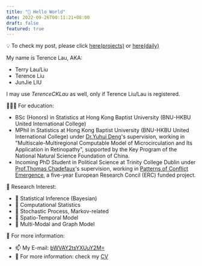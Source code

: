```yaml
---
title: "👋 Hello World"
date: 2022-09-26T00:11:21+08:00
draft: false
featured: true
---
```


💡 To check my post, please click [here(projects)](/projects) or [here(daily)](/post)


<!--more-->

My name is Terence Lau, AKA:

- Terry Lau/Liu
- Terence Liu
- JunJie LIU

I may use *TerenceCKLau* as well, only if Terence Liu/Lau is registered.

👨🏿‍🏫 For education:
* BSc (Honors) in Statistics at Hong Kong Baptist University (BNU-HKBU United International College) 
* MPhil in Statistics at Hong Kong Baptist University (BNU-HKBU United International College) under [Dr.Yuhui Deng](https://staff.uic.edu.cn/ivandeng/en)'s supervision, working in "Multiscale-Multiregional Computable Model of Microcirculation and Its Application in Retinopathy", supported by the Key Program of the National Natural Science Foundation of China.
* Incoming PhD Student in Political Science at Trinity College Dublin under [Prof.Thomas Chadefaux](https://chadefaux.github.io/)'s supervision, working in [Patterns of Conflict Emergence](https://paceconflictlab.wixsite.com/conflict-research-la), a five-year European Research Concil (ERC) funded project.

🔭 Research Interest:
* 🚩 Statistical Inference (Bayesian)
* 🚩 Computational Statistics
* 🚩 Stochastic Process, Markov-related
* 🚩 Spatio-Temporal Model
* 🚩 Multi-Modal and Graph Model 

🫡 For more information: 
- 📫 My E-mail: [bWVAY2tsYXUuY2M=](mailto:bWVAY2tsYXUuY2M=)
- 📃 For more information: check my [CV](/doc/cv.pdf)
